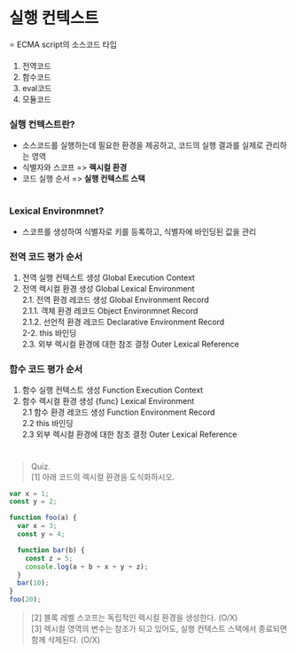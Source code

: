 # 실행 컨텍스트

⭐️ ECMA script의 소스코드 타입

1. 전역코드
2. 함수코드
3. eval코드
4. 모듈코드

### 실행 컨텍스트란?

- 소스코드를 실행하는데 필요한 환경을 제공하고, 코드의 실행 결과를 실제로 관리하는 영역
- 식별자와 스코프 => **렉시컬 환경**
- 코드 실행 순서 => **실행 컨텍스트 스택**

#

### Lexical Environmnet?

- 스코프를 생성하여 식별자로 키를 등록하고, 식별자에 바인딩된 값을 관리

### 전역 코드 평가 순서

1. 전역 실행 컨텍스트 생성 Global Execution Context
2. 전역 렉시컬 환경 생성 Global Lexical Environment  
   2.1. 전역 환경 레코드 생성 Global Environment Record  
    2.1.1. 객체 환경 레코드 Object Environmnet Record  
    2.1.2. 선언적 환경 레코드 Declarative Environment Record  
   2-2. this 바인딩  
   2.3. 외부 렉시컬 환경에 대한 참조 결정 Outer Lexical Reference

### 함수 코드 평가 순서

1. 함수 실행 컨텍스트 생성 Function Execution Context
2. 함수 렉시컬 환경 생성 {func} Lexical Environment  
   2.1 함수 환경 레코드 생성 Function Environment Record  
   2.2 this 바인딩  
   2.3 외부 렉시컬 환경에 대한 참조 결정 Outer Lexical Reference

#

> Quiz.  
> [1] 아래 코드의 렉시컬 환경을 도식화하시오.

```javascript
var x = 1;
const y = 2;

function foo(a) {
  var x = 3;
  const y = 4;

  function bar(b) {
    const z = 5;
    console.log(a + b + x + y + z);
  }
  bar(10);
}
foo(20);
```

> [2] 블록 레벨 스코프는 독립적인 렉시컬 환경을 생성한다. (O/X)  
> [3] 렉시컬 영역의 변수는 참조가 되고 있어도, 실행 컨텍스트 스택에서 종료되면 함께 삭제된다. (O/X)

